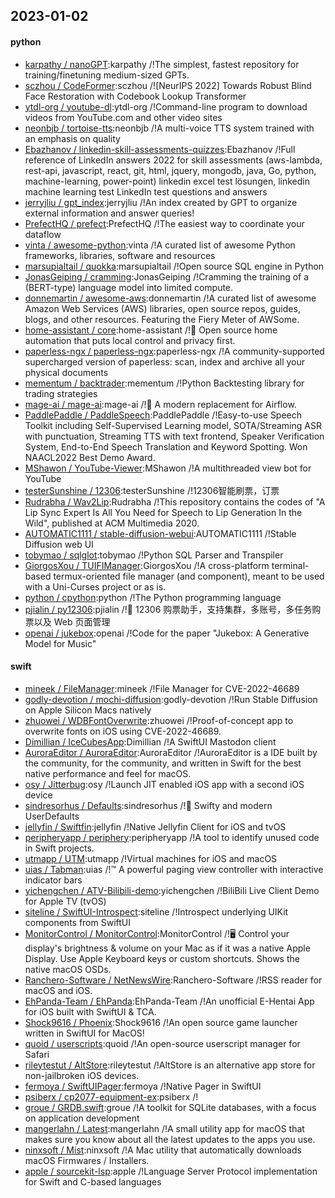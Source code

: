 ## 2023-01-02

#### python
* [karpathy / nanoGPT](https://github.com/karpathy/nanoGPT):karpathy /!The simplest, fastest repository for training/finetuning medium-sized GPTs.
* [sczhou / CodeFormer](https://github.com/sczhou/CodeFormer):sczhou /![NeurIPS 2022] Towards Robust Blind Face Restoration with Codebook Lookup Transformer
* [ytdl-org / youtube-dl](https://github.com/ytdl-org/youtube-dl):ytdl-org /!Command-line program to download videos from YouTube.com and other video sites
* [neonbjb / tortoise-tts](https://github.com/neonbjb/tortoise-tts):neonbjb /!A multi-voice TTS system trained with an emphasis on quality
* [Ebazhanov / linkedin-skill-assessments-quizzes](https://github.com/Ebazhanov/linkedin-skill-assessments-quizzes):Ebazhanov /!Full reference of LinkedIn answers 2022 for skill assessments (aws-lambda, rest-api, javascript, react, git, html, jquery, mongodb, java, Go, python, machine-learning, power-point) linkedin excel test lösungen, linkedin machine learning test LinkedIn test questions and answers
* [jerryjliu / gpt_index](https://github.com/jerryjliu/gpt_index):jerryjliu /!An index created by GPT to organize external information and answer queries!
* [PrefectHQ / prefect](https://github.com/PrefectHQ/prefect):PrefectHQ /!The easiest way to coordinate your dataflow
* [vinta / awesome-python](https://github.com/vinta/awesome-python):vinta /!A curated list of awesome Python frameworks, libraries, software and resources
* [marsupialtail / quokka](https://github.com/marsupialtail/quokka):marsupialtail /!Open source SQL engine in Python
* [JonasGeiping / cramming](https://github.com/JonasGeiping/cramming):JonasGeiping /!Cramming the training of a (BERT-type) language model into limited compute.
* [donnemartin / awesome-aws](https://github.com/donnemartin/awesome-aws):donnemartin /!A curated list of awesome Amazon Web Services (AWS) libraries, open source repos, guides, blogs, and other resources. Featuring the Fiery Meter of AWSome.
* [home-assistant / core](https://github.com/home-assistant/core):home-assistant /!🏡
Open source home automation that puts local control and privacy first.
* [paperless-ngx / paperless-ngx](https://github.com/paperless-ngx/paperless-ngx):paperless-ngx /!A community-supported supercharged version of paperless: scan, index and archive all your physical documents
* [mementum / backtrader](https://github.com/mementum/backtrader):mementum /!Python Backtesting library for trading strategies
* [mage-ai / mage-ai](https://github.com/mage-ai/mage-ai):mage-ai /!🧙
A modern replacement for Airflow.
* [PaddlePaddle / PaddleSpeech](https://github.com/PaddlePaddle/PaddleSpeech):PaddlePaddle /!Easy-to-use Speech Toolkit including Self-Supervised Learning model, SOTA/Streaming ASR with punctuation, Streaming TTS with text frontend, Speaker Verification System, End-to-End Speech Translation and Keyword Spotting. Won NAACL2022 Best Demo Award.
* [MShawon / YouTube-Viewer](https://github.com/MShawon/YouTube-Viewer):MShawon /!A multithreaded view bot for YouTube
* [testerSunshine / 12306](https://github.com/testerSunshine/12306):testerSunshine /!12306智能刷票，订票
* [Rudrabha / Wav2Lip](https://github.com/Rudrabha/Wav2Lip):Rudrabha /!This repository contains the codes of "A Lip Sync Expert Is All You Need for Speech to Lip Generation In the Wild", published at ACM Multimedia 2020.
* [AUTOMATIC1111 / stable-diffusion-webui](https://github.com/AUTOMATIC1111/stable-diffusion-webui):AUTOMATIC1111 /!Stable Diffusion web UI
* [tobymao / sqlglot](https://github.com/tobymao/sqlglot):tobymao /!Python SQL Parser and Transpiler
* [GiorgosXou / TUIFIManager](https://github.com/GiorgosXou/TUIFIManager):GiorgosXou /!A cross-platform terminal-based termux-oriented file manager (and component), meant to be used with a Uni-Curses project or as is.
* [python / cpython](https://github.com/python/cpython):python /!The Python programming language
* [pjialin / py12306](https://github.com/pjialin/py12306):pjialin /!🚂
12306 购票助手，支持集群，多账号，多任务购票以及 Web 页面管理
* [openai / jukebox](https://github.com/openai/jukebox):openai /!Code for the paper "Jukebox: A Generative Model for Music"

#### swift
* [mineek / FileManager](https://github.com/mineek/FileManager):mineek /!File Manager for CVE-2022-46689
* [godly-devotion / mochi-diffusion](https://github.com/godly-devotion/mochi-diffusion):godly-devotion /!Run Stable Diffusion on Apple Silicon Macs natively
* [zhuowei / WDBFontOverwrite](https://github.com/zhuowei/WDBFontOverwrite):zhuowei /!Proof-of-concept app to overwrite fonts on iOS using CVE-2022-46689.
* [Dimillian / IceCubesApp](https://github.com/Dimillian/IceCubesApp):Dimillian /!A SwiftUI Mastodon client
* [AuroraEditor / AuroraEditor](https://github.com/AuroraEditor/AuroraEditor):AuroraEditor /!AuroraEditor is a IDE built by the community, for the community, and written in Swift for the best native performance and feel for macOS.
* [osy / Jitterbug](https://github.com/osy/Jitterbug):osy /!Launch JIT enabled iOS app with a second iOS device
* [sindresorhus / Defaults](https://github.com/sindresorhus/Defaults):sindresorhus /!💾
Swifty and modern UserDefaults
* [jellyfin / Swiftfin](https://github.com/jellyfin/Swiftfin):jellyfin /!Native Jellyfin Client for iOS and tvOS
* [peripheryapp / periphery](https://github.com/peripheryapp/periphery):peripheryapp /!A tool to identify unused code in Swift projects.
* [utmapp / UTM](https://github.com/utmapp/UTM):utmapp /!Virtual machines for iOS and macOS
* [uias / Tabman](https://github.com/uias/Tabman):uias /!™️
A powerful paging view controller with interactive indicator bars
* [yichengchen / ATV-Bilibili-demo](https://github.com/yichengchen/ATV-Bilibili-demo):yichengchen /!BiliBili Live Client Demo for Apple TV (tvOS)
* [siteline / SwiftUI-Introspect](https://github.com/siteline/SwiftUI-Introspect):siteline /!Introspect underlying UIKit components from SwiftUI
* [MonitorControl / MonitorControl](https://github.com/MonitorControl/MonitorControl):MonitorControl /!🖥
Control your display's brightness & volume on your Mac as if it was a native Apple Display. Use Apple Keyboard keys or custom shortcuts. Shows the native macOS OSDs.
* [Ranchero-Software / NetNewsWire](https://github.com/Ranchero-Software/NetNewsWire):Ranchero-Software /!RSS reader for macOS and iOS.
* [EhPanda-Team / EhPanda](https://github.com/EhPanda-Team/EhPanda):EhPanda-Team /!An unofficial E-Hentai App for iOS built with SwiftUI & TCA.
* [Shock9616 / Phoenix](https://github.com/Shock9616/Phoenix):Shock9616 /!An open source game launcher written in SwiftUI for MacOS!
* [quoid / userscripts](https://github.com/quoid/userscripts):quoid /!An open-source userscript manager for Safari
* [rileytestut / AltStore](https://github.com/rileytestut/AltStore):rileytestut /!AltStore is an alternative app store for non-jailbroken iOS devices.
* [fermoya / SwiftUIPager](https://github.com/fermoya/SwiftUIPager):fermoya /!Native Pager in SwiftUI
* [psiberx / cp2077-equipment-ex](https://github.com/psiberx/cp2077-equipment-ex):psiberx /!
* [groue / GRDB.swift](https://github.com/groue/GRDB.swift):groue /!A toolkit for SQLite databases, with a focus on application development
* [mangerlahn / Latest](https://github.com/mangerlahn/Latest):mangerlahn /!A small utility app for macOS that makes sure you know about all the latest updates to the apps you use.
* [ninxsoft / Mist](https://github.com/ninxsoft/Mist):ninxsoft /!A Mac utility that automatically downloads macOS Firmwares / Installers.
* [apple / sourcekit-lsp](https://github.com/apple/sourcekit-lsp):apple /!Language Server Protocol implementation for Swift and C-based languages
